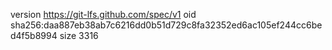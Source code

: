 version https://git-lfs.github.com/spec/v1
oid sha256:daa887eb38ab7c6216dd0b51d729c8fa32352ed6ac105ef244cc6bed4f5b8994
size 3316

